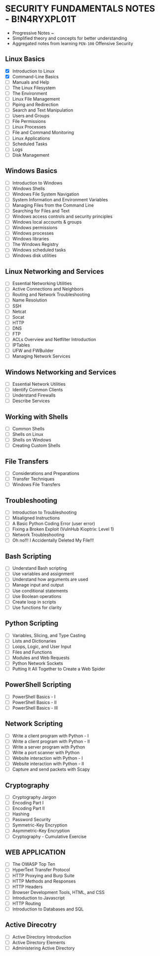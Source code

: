 # SECURITY FUNDAMENTALS NOTES - B!N4RYXPL01T
- Progressive Notes ~
- Simplified theory and concepts for better understanding
- Aggregated notes from learning `PEN-100` Offensive Security

## Linux Basics
- [x]  Introduction to Linux
- [x]  Command-Line Basics
- [ ]  Manuals and Help
- [ ]  The Linux Filesystem
- [ ]  The Environment
- [ ]  Linux File Management
- [ ]  Piping and Redirection
- [ ]  Search and Text Manipulation
- [ ]  Users and Groups
- [ ]  File Permissions
- [ ]  Linux Processes
- [ ]  File and Command Monitoring
- [ ]  Linux Applications
- [ ]  Scheduled Tasks
- [ ]  Logs
- [ ]  Disk Management

## Windows Basics
- [ ] Introduction to Windows
- [ ] Windows Shells
- [ ] Windows File System Navigation
- [ ] System Information and Environment Variables
- [ ] Managing Files from the Command Line
- [ ] Searching for Files and Text
- [ ] Windows access controls and security principles
- [ ] Windows local accounts & groups
- [ ] Windows permissions
- [ ] Windows processes
- [ ] Windows libraries
- [ ] The Windows Registry
- [ ] Windows scheduled tasks
- [ ] Windows disk utilities
        
##  Linux Networking and Services
- [ ] Essential Networking Utilities
- [ ] Active Connections and Neighbors
- [ ] Routing and Network Troubleshooting
- [ ] Name Resolution
- [ ] SSH
- [ ] Netcat
- [ ] Socat
- [ ] HTTP
- [ ] DNS
- [ ] FTP
- [ ] ACLs Overview and Netfilter Introduction
- [ ] IPTables
- [ ] UFW and FWBuilder
- [ ] Managing Network Services

##  Windows Networking and Services
- [ ] Essential Network Utilities
- [ ] Identify Common Clients
- [ ] Understand Firewalls
- [ ] Describe Services

## Working with Shells
- [ ] Common Shells
- [ ] Shells on Linux
- [ ] Shells on Windows
- [ ] Creating Custom Shells

## File Transfers
- [ ] Considerations and Preparations
- [ ] Transfer Techniques
- [ ] Windows File Transfers

## Troubleshooting
- [ ] Introduction to Troubleshooting
- [ ] Misaligned Instructions
- [ ] A Basic Python Coding Error (user error)
- [ ] Fixing a Broken Exploit (VulnHub Kioptrix: Level 1)
- [ ] Network Troubleshooting
- [ ] Oh no!!! I Accidentally Deleted My File!!!

## Bash Scripting
- [ ] Understand Bash scripting
- [ ] Use variables and assignment
- [ ] Understand how arguments are used
- [ ] Manage input and output
- [ ] Use conditional statements
- [ ] Use Boolean operations
- [ ] Create loop in scripts
- [ ] Use functions for clarity

## Python Scripting
- [ ] Variables, Slicing, and Type Casting
- [ ] Lists and Dictionaries
- [ ] Loops, Logic, and User Input
- [ ] Files and Functions
- [ ] Modules and Web Requests
- [ ] Python Network Sockets
- [ ] Putting It All Together to Create a Web Spider

## PowerShell Scripting
- [ ] PowerShell Basics - I
- [ ] PowerShell Basics - II
- [ ] PowerShell Basics - III

## Network Scripting
- [ ] Write a client program with Python - I
- [ ] Write a client program with Python - II
- [ ] Write a server program with Python
- [ ] Write a port scanner with Python
- [ ] Website interaction with Python - I
- [ ] Website interaction with Python - II
- [ ] Capture and send packets with Scapy

## Cryptography
- [ ] Cryptography Jargon
- [ ] Encoding Part I
- [ ] Encoding Part II
- [ ] Hashing
- [ ] Password Security
- [ ] Symmetric-Key Encryption
- [ ] Asymmetric-Key Encryption
- [ ] Cryptography - Cumulative Exercise

## WEB APPLICATION
- [ ] The OWASP Top Ten
- [ ] HyperText Transfer Protocol
- [ ] HTTP Proxying and Burp Suite
- [ ] HTTP Methods and Responses
- [ ] HTTP Headers
- [ ] Browser Development Tools, HTML, and CSS
- [ ] Introduction to Javascript
- [ ] HTTP Routing
- [ ] Introduction to Databases and SQL

## Active Direcotry
- [ ] Active Directory Introduction
- [ ] Active Directory Elements
- [ ] Administering Active Directory
